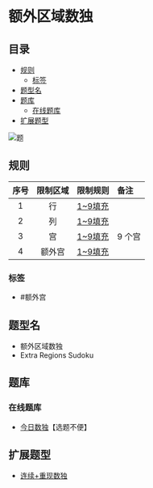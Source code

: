 # 额外区域数独
<!-- START doctoc generated TOC please keep comment here to allow auto update -->
<!-- DON'T EDIT THIS SECTION, INSTEAD RE-RUN doctoc TO UPDATE -->
## 目录

- [规则](#%E8%A7%84%E5%88%99)
  - [标签](#%E6%A0%87%E7%AD%BE)
- [题型名](#%E9%A2%98%E5%9E%8B%E5%90%8D)
- [题库](#%E9%A2%98%E5%BA%93)
  - [在线题库](#%E5%9C%A8%E7%BA%BF%E9%A2%98%E5%BA%93)
- [扩展题型](#%E6%89%A9%E5%B1%95%E9%A2%98%E5%9E%8B)

<!-- END doctoc generated TOC please keep comment here to allow auto update -->

![题](https://cn.sudoku.today/pic/extraregion2x9/14620_41083.png)

## 规则

| 序号  | 限制区域 | 限制规则    | 备注     |
|:---:|:----:|:--------|:-------|
|  1  |  行   | [1~9填充] |        |
|  2  |  列   | [1~9填充] |        |
|  3  |  宫   | [1~9填充] | 9 个宫   |
|  4  | 额外宫  | [1~9填充] | &nbsp; |

### 标签

- #额外宫

## 题型名

- 额外区域数独
- Extra Regions Sudoku

## 题库

### 在线题库

- [今日数独]【选题不便】

## 扩展题型

- [连续+重现数独](../../../混合类/连续+重现数独.md)

[1~9填充]: ../../../../../rules/rules.md#1to9填充

[今日数独]: https://cn.sudoku.today/g-extra-regions-sudoku/
